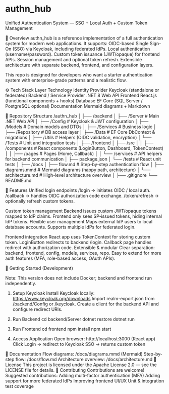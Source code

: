 # authn_hub

Unified Authentication System — SSO + Local Auth + Custom Token Management

🚀 Overview
authn_hub is a reference implementation of a full authentication system for modern web applications. 
It supports:
	OIDC-based Single Sign-On (SSO) via Keycloak, including federated IdPs.
	Local authentication (username/password).
	Custom token issuance (JWT/opaque) for frontend APIs.
	Session management and optional token refresh.
	Extensible architecture with separate backend, frontend, and configuration layers.

This repo is designed for developers who want a starter authentication system with enterprise-grade patterns and a realistic flow.

⚙️ Tech Stack
	Layer	Technology
	Identity Provider	Keycloak (standalone or federated)
	Backend / Service Provider	.NET 8 Web API
	Frontend	React.js (functional components + hooks)
	Database	EF Core (SQL Server / PostgreSQL optional)
	Documentation	Mermaid diagrams + Markdown

📁 Repository Structure
/authn_hub
│
├── /backend
│    ├── /Server          # Main .NET Web API
│    ├── /Config          # Keycloak & JWT configuration
│    ├── /Models          # Domain models and DTOs
│    ├── /Services        # Business logic
│    ├── /Repository      # DB access layer
│    ├── /Data            # EF Core DbContext & migrations
│    ├── /Utils           # Helpers (OIDC validation, encryption)
│    └── /Tests           # Unit and integration tests
│
├── /frontend
│    ├── /src
│    │    ├── /components # React components (LoginButton, Dashboard, TokenContext)
│    │    ├── /pages      # Pages (Home, Callback)
│    │    └── /services   # API helpers for backend communication
│    ├── package.json
│    └── /tests           # React unit tests
│
├── /docs
│    ├── flow.md           # Step-by-step authentication flow
│    ├── diagrams.mmd      # Mermaid diagrams (happy path, architecture)
│    └── architecture.md   # High-level architecture overview
│
├── .gitignore
└── README.md

🔹 Features
Unified login endpoints
	/login → initiates OIDC / local auth.
	/callback → handles OIDC authorization code exchange.
	/token/refresh → optionally refresh custom tokens.

Custom token management
	Backend issues custom JWT/opaque tokens mapped to IdP claims.
	Frontend only sees SP-issued tokens, hiding internal IdP tokens.
	Flexible user management
	Maps external IdP users to local database accounts.
	Supports multiple IdPs for federated login.

Frontend integration
	React app uses TokenContext for storing custom token.
	LoginButton redirects to backend /login.
	Callback page handles redirect with authorization code.
	Extensible & modular
	Clear separation: backend, frontend, config, models, services, repo.
	Easy to extend for more auth features (MFA, role-based access, OAuth APIs).

🔹 Getting Started (Development)

Note: This version does not include Docker; backend and frontend run independently.
1. Setup Keycloak
	Install Keycloak locally: https://www.keycloak.org/downloads
	Import realm-export.json from /backend/Config or /keycloak.
	Create a client for the backend API and configure redirect URIs.

2. Run Backend
	cd backend/Server
	dotnet restore
	dotnet run

3. Run Frontend
	cd frontend
	npm install
	npm start

4. Access Application
Open browser: http://localhost:3000 (React app)
Click Login → redirect to Keycloak SSO → returns custom token

🔹 Documentation
	Flow diagrams: /docs/diagrams.mmd (Mermaid)
	Step-by-step flow: /docs/flow.md
	Architecture overview: /docs/architecture.md
🔹 License
  This project is licensed under the Apache License 2.0 — see the LICENSE file for details.
🔹 Contributing
	Contributions are welcome! Suggested contributions:
	Adding multi-factor authentication (MFA)
	Adding support for more federated IdPs
	Improving frontend UI/UX
	Unit & integration test coverage
